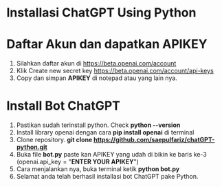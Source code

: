 # Installasi ChatGPT Using Python
# Daftar Akun dan dapatkan APIKEY 
1. Silahkan daftar akun di <https://beta.openai.com/account>
2. Klik Create new secret key https://beta.openai.com/account/api-keys
3. Copy dan simpan **APIKEY** di notepad atau yang lain nya.
# Install Bot ChatGPT
1. Pastikan sudah terinstall python. Check **python --version**
2. Install library openai dengan cara **pip install openai** di terminal
3. Clone repository. **git clone https://github.com/saepulfariz/chatGPT-python.git**
4. Buka file **bot.py** paste kan APIKEY yang udah di bikin ke baris ke-3 (openai.api_key = "**ENTER YOUR APIKEY**")
5. Cara menjalankan nya, buka terminal ketik **python bot.py**
6. Selamat anda telah berhasil installasi bot ChatGPT pake Python.

